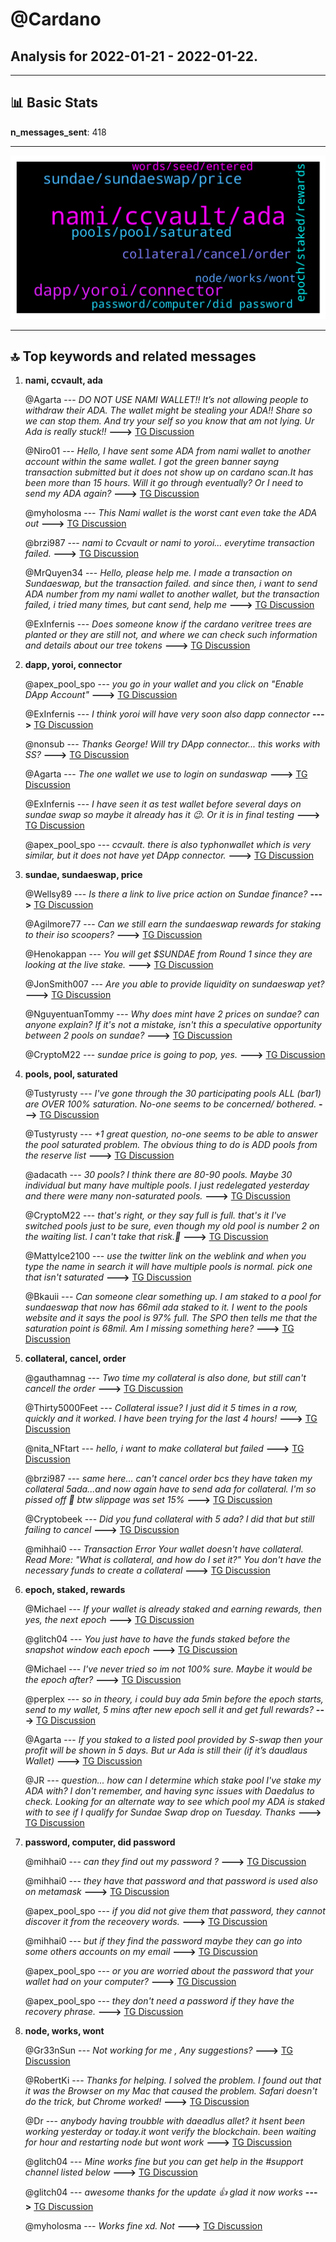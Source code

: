 # **@Cardano**
 ## Analysis for **2022-01-21** - **2022-01-22**.

---

## 📊 **Basic Stats**

**n_messages_sent**: 418

---
![wordcloud](Cardano_1Days_wordcloud.png)

---


## 🔝 **Top keywords and related messages**

1. **nami, ccvault, ada**

    @Agarta --- *DO NOT USE NAMI WALLET!! It’s not allowing people to withdraw their ADA. The wallet might be stealing your ADA!!   Share so we can stop them. And try your self so you know that am not lying. Ur Ada is really stuck!!* **--->** [TG Discussion](https://t.me/Cardano/773536)

    @Niro01 --- *Hello, I have sent some ADA from nami wallet to another account within the same wallet. I got the green banner sayng transaction submitted but it does not show up on cardano scan.It has been more than 15 hours. Will it go through eventually? Or I need to send my ADA again?* **--->** [TG Discussion](https://t.me/Cardano/773817)

    @myholosma --- *This Nami wallet is the worst cant even take the ADA out* **--->** [TG Discussion](https://t.me/Cardano/773335)

    @brzi987 --- *nami to Ccvault or nami to yoroi... everytime transaction failed.* **--->** [TG Discussion](https://t.me/Cardano/773594)

    @MrQuyen34 --- *Hello, please help me. I made a transaction on Sundaeswap, but the transaction failed. and since then, i want to send ADA number from my nami wallet to another wallet, but the transaction failed, i tried many times, but cant send, help me* **--->** [TG Discussion](https://t.me/Cardano/773566)

    @ExInfernis --- *Does someone know if the cardano veritree trees are planted or they are still not, and where we can check such information and details about our tree tokens* **--->** [TG Discussion](https://t.me/Cardano/773563)

2. **dapp, yoroi, connector**

    @apex_pool_spo --- *you go in your wallet and you click on "Enable DApp Account"* **--->** [TG Discussion](https://t.me/Cardano/773963)

    @ExInfernis --- *I think yoroi will have very soon also dapp connector* **--->** [TG Discussion](https://t.me/Cardano/773127)

    @nonsub --- *Thanks George! Will try DApp connector... this works with SS?* **--->** [TG Discussion](https://t.me/Cardano/773134)

    @Agarta --- *The one wallet we use to login on sundaswap* **--->** [TG Discussion](https://t.me/Cardano/773304)

    @ExInfernis --- *I have seen it as test wallet before several days on sundae swap so maybe it already has it 😉. Or it is in final testing* **--->** [TG Discussion](https://t.me/Cardano/773139)

    @apex_pool_spo --- *ccvault. there is also typhonwallet which is very similar, but it does not have yet DApp connector.* **--->** [TG Discussion](https://t.me/Cardano/773153)

3. **sundae, sundaeswap, price**

    @Wellsy89 --- *Is there a link to live price action on Sundae finance?* **--->** [TG Discussion](https://t.me/Cardano/773598)

    @Agilmore77 --- *Can we still earn the sundaeswap rewards for staking to their iso scoopers?* **--->** [TG Discussion](https://t.me/Cardano/773414)

    @Henokappan --- *You will get $SUNDAE from Round 1 since they are looking at the live stake.* **--->** [TG Discussion](https://t.me/Cardano/773627)

    @JonSmith007 --- *Are you able to provide liquidity on sundaeswap yet?* **--->** [TG Discussion](https://t.me/Cardano/773156)

    @NguyentuanTommy --- *Why does mint have 2 prices on sundae?  can anyone explain?  If it's not a mistake, isn't this a speculative opportunity between 2 pools on sundae?* **--->** [TG Discussion](https://t.me/Cardano/773511)

    @CryptoM22 --- *sundae price is going to pop, yes.* **--->** [TG Discussion](https://t.me/Cardano/773302)

4. **pools, pool, saturated**

    @Tustyrusty --- *I've gone through the 30 participating pools ALL (bar1) are OVER 100% saturation. No-one seems to be concerned/ bothered.* **--->** [TG Discussion](https://t.me/Cardano/774343)

    @Tustyrusty --- *+1 great question, no-one seems to be able to answer the pool saturated problem. The obvious thing to do is ADD pools from the reserve list* **--->** [TG Discussion](https://t.me/Cardano/774218)

    @adacath --- *30 pools? I think there are 80-90 pools. Maybe 30 individual but many have multiple pools. I just redelegated yesterday and there were many non-saturated pools.* **--->** [TG Discussion](https://t.me/Cardano/774389)

    @CryptoM22 --- *that's right, or they say full is full.  that's it I've switched pools just to be sure, even though my old pool is number 2 on the waiting list.  I can't take that risk.🙈* **--->** [TG Discussion](https://t.me/Cardano/774231)

    @MattyIce2100 --- *use the twitter link on the weblink and when you type the name in search it will have multiple pools is normal. pick one that isn't saturated* **--->** [TG Discussion](https://t.me/Cardano/773348)

    @Bkauii --- *Can someone clear something up. I am staked to a pool for sundaeswap that now has 66mil ada staked to it. I went to the pools website and it says the pool is 97% full. The SPO then tells me that the saturation point is 68mil. Am I missing something here?* **--->** [TG Discussion](https://t.me/Cardano/773330)

5. **collateral, cancel, order**

    @gauthamnag --- *Two time my collateral is also done, but still can't cancell the order* **--->** [TG Discussion](https://t.me/Cardano/774377)

    @Thirty5000Feet --- *Collateral issue? I just did it 5 times in a row, quickly and it worked. I have been trying for the last 4 hours!* **--->** [TG Discussion](https://t.me/Cardano/773049)

    @nita_NFtart --- *hello, i want to make collateral but failed* **--->** [TG Discussion](https://t.me/Cardano/774123)

    @brzi987 --- *same here... can't cancel order bcs they have taken my collateral 5ada...and now again have to send ada for collateral. I'm so pissed off 🤦 btw slippage was set 15%* **--->** [TG Discussion](https://t.me/Cardano/774375)

    @Cryptobeek --- *Did you fund collateral with 5 ada? I did that but still failing to cancel* **--->** [TG Discussion](https://t.me/Cardano/774259)

    @mihhai0 --- *Transaction Error Your wallet doesn't have collateral. Read More: "What is collateral, and how do I set it?" You don't have the necessary funds to create a collateral* **--->** [TG Discussion](https://t.me/Cardano/774015)

6. **epoch, staked, rewards**

    @Michael --- *If your wallet is already staked and earning rewards, then yes, the next epoch* **--->** [TG Discussion](https://t.me/Cardano/773975)

    @glitch04 --- *You just have to have the funds staked before the snapshot window each epoch* **--->** [TG Discussion](https://t.me/Cardano/773430)

    @Michael --- *I've never tried so im not 100% sure. Maybe it would be the epoch after?* **--->** [TG Discussion](https://t.me/Cardano/773978)

    @perplex --- *so in theory, i could buy ada 5min before the epoch starts, send to my wallet, 5 mins after new epoch sell it and get full rewards?* **--->** [TG Discussion](https://t.me/Cardano/773976)

    @Agarta --- *If you staked to a listed pool provided by S-swap then your profit will be shown in 5 days. But ur Ada is still their (if it’s daudlaus Wallet)* **--->** [TG Discussion](https://t.me/Cardano/773267)

    @JR --- *question... how can I determine which stake pool I've stake my ADA with? I don't remember, and having sync issues with Daedalus to check.  Looking for an alternate way to see which pool my ADA is staked with to see if I qualify for Sundae Swap drop on Tuesday.  Thanks* **--->** [TG Discussion](https://t.me/Cardano/774026)

7. **password, computer, did password**

    @mihhai0 --- *can they find out my password ?* **--->** [TG Discussion](https://t.me/Cardano/773783)

    @mihhai0 --- *they have that password and that password is used also on metamask* **--->** [TG Discussion](https://t.me/Cardano/773802)

    @apex_pool_spo --- *if you did not give them that password, they cannot discover it from the receovery words.* **--->** [TG Discussion](https://t.me/Cardano/773796)

    @mihhai0 --- *but if they find the password maybe they can go into some others accounts on my email* **--->** [TG Discussion](https://t.me/Cardano/773787)

    @apex_pool_spo --- *or you are worried about the password that your wallet had on your computer?* **--->** [TG Discussion](https://t.me/Cardano/773794)

    @apex_pool_spo --- *they don't need a password if they have the recovery phrase.* **--->** [TG Discussion](https://t.me/Cardano/773784)

8. **node, works, wont**

    @Gr33nSun --- *Not working for me , Any suggestions?* **--->** [TG Discussion](https://t.me/Cardano/773079)

    @RobertKi --- *Thanks for helping. I solved the problem. I found out that it was the Browser on my Mac that caused the problem. Safari doesn't do the trick, but Chrome worked!* **--->** [TG Discussion](https://t.me/Cardano/773519)

    @Dr --- *anybody having troubble with daeadlus allet? it hsent been working yesterday or today.it wont verify the blockchain. been waiting for hour and restarting node but wont work* **--->** [TG Discussion](https://t.me/Cardano/774138)

    @glitch04 --- *Mine works fine but you can get help in the #support channel listed below* **--->** [TG Discussion](https://t.me/Cardano/774139)

    @glitch04 --- *awesome thanks for the update 👍 glad it now works* **--->** [TG Discussion](https://t.me/Cardano/773521)

    @myholosma --- *Works fine xd.        Not* **--->** [TG Discussion](https://t.me/Cardano/773248)

